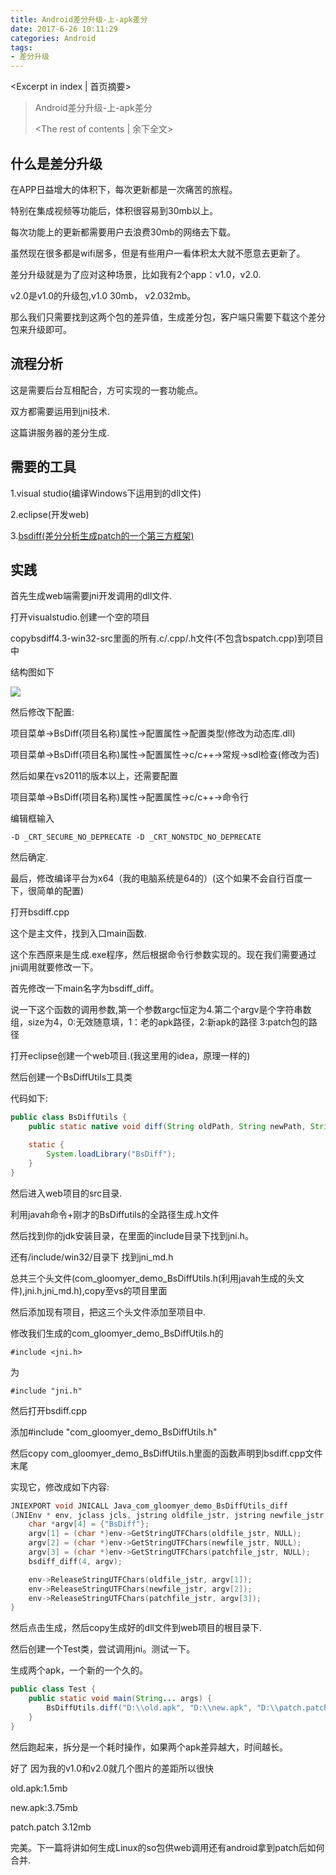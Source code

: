 ```yaml
---
title: Android差分升级-上-apk差分
date: 2017-6-26 10:11:29
categories: Android
tags: 
- 差分升级
---
```

<Excerpt in index | 首页摘要> 
> Android差分升级-上-apk差分
> <!-- more -->
> <The rest of contents | 余下全文> 

##  什么是差分升级  ##

在APP日益增大的体积下，每次更新都是一次痛苦的旅程。

特别在集成视频等功能后，体积很容易到30mb以上。

每次功能上的更新都需要用户去浪费30mb的网络去下载。

虽然现在很多都是wifi居多，但是有些用户一看体积太大就不愿意去更新了。

差分升级就是为了应对这种场景，比如我有2个app：v1.0，v2.0.

v2.0是v1.0的升级包,v1.0 30mb， v2.032mb。

那么我们只需要找到这两个包的差异值，生成差分包，客户端只需要下载这个差分包来升级即可。

##  流程分析  ##
这是需要后台互相配合，方可实现的一套功能点。

双方都需要运用到jni技术.

这篇讲服务器的差分生成.

##  需要的工具  ##
1.visual studio(编译Windows下运用到的dll文件)

2.eclipse(开发web)

3.[bsdiff(差分分析生成patch的一个第三方框架)](http://gloomyer.com/upload/bsdiff4.3-win32-src.zip)


##  实践  ##
首先生成web端需要jni开发调用的dll文件.

打开visualstudio.创建一个空的项目

copybsdiff4.3-win32-src里面的所有.c/.cpp/.h文件(不包含bspatch.cpp)到项目中

结构图如下

![](http://gloomyer.com/img/img/difference_update_01.png)

然后修改下配置:

项目菜单->BsDiff(项目名称)属性->配置属性->配置类型(修改为动态库.dll)

项目菜单->BsDiff(项目名称)属性->配置属性->c/c++->常规->sdl检查(修改为否)

然后如果在vs2011的版本以上，还需要配置

项目菜单->BsDiff(项目名称)属性->配置属性->c/c++->命令行

编辑框输入

```
-D _CRT_SECURE_NO_DEPRECATE -D _CRT_NONSTDC_NO_DEPRECATE 
```

然后确定.

最后，修改编译平台为x64（我的电脑系统是64的）(这个如果不会自行百度一下，很简单的配置)

打开bsdiff.cpp

这个是主文件，找到入口main函数.

这个东西原来是生成.exe程序，然后根据命令行参数实现的。现在我们需要通过jni调用就要修改一下。

首先修改一下main名字为bsdiff_diff。

说一下这个函数的调用参数,第一个参数argc恒定为4.第二个argv是个字符串数组，size为4，0:无效随意填，1：老的apk路径，2:新apk的路径 3:patch包的路径

打开eclipse创建一个web项目.(我这里用的idea，原理一样的)

然后创建一个BsDiffUtils工具类

代码如下:

```java
public class BsDiffUtils {
    public static native void diff(String oldPath, String newPath, String patchPath);

    static {
        System.loadLibrary("BsDiff");
    }
}
```

然后进入web项目的src目录.

利用javah命令+刚才的BsDiffutils的全路径生成.h文件

然后找到你的jdk安装目录，在里面的include目录下找到jni.h。

还有/include/win32/目录下 找到jni_md.h

总共三个头文件(com_gloomyer_demo_BsDiffUtils.h(利用javah生成的头文件),jni.h,jni_md.h),copy至vs的项目里面

然后添加现有项目，把这三个头文件添加至项目中.

修改我们生成的com_gloomyer_demo_BsDiffUtils.h的

```
#include <jni.h>
```
为

```
#include "jni.h"
```

然后打开bsdiff.cpp 

添加#include "com_gloomyer_demo_BsDiffUtils.h"

然后copy com_gloomyer_demo_BsDiffUtils.h里面的函数声明到bsdiff.cpp文件末尾

实现它，修改成如下内容:

```c
JNIEXPORT void JNICALL Java_com_gloomyer_demo_BsDiffUtils_diff
(JNIEnv * env, jclass jcls, jstring oldfile_jstr, jstring newfile_jstr, jstring patchfile_jstr){
	char *argv[4] = {"BsDiff"};
	argv[1] = (char *)env->GetStringUTFChars(oldfile_jstr, NULL);
	argv[2] = (char *)env->GetStringUTFChars(newfile_jstr, NULL);
	argv[3] = (char *)env->GetStringUTFChars(patchfile_jstr, NULL);
	bsdiff_diff(4, argv);

	env->ReleaseStringUTFChars(oldfile_jstr, argv[1]);
	env->ReleaseStringUTFChars(newfile_jstr, argv[2]);
	env->ReleaseStringUTFChars(patchfile_jstr, argv[3]);
}
```

然后点击生成，然后copy生成好的dll文件到web项目的根目录下.

然后创建一个Test类，尝试调用jni。测试一下。

生成两个apk，一个新的一个久的。

```java
public class Test {
    public static void main(String... args) {
        BsDiffUtils.diff("D:\\old.apk", "D:\\new.apk", "D:\\patch.patch");
    }
}
```

然后跑起来，拆分是一个耗时操作，如果两个apk差异越大，时间越长。

好了 因为我的v1.0和v2.0就几个图片的差距所以很快

old.apk:1.5mb

new.apk:3.75mb

patch.patch 3.12mb

完美。下一篇将讲如何生成Linux的so包供web调用还有android拿到patch后如何合并.